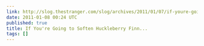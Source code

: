 ```yaml
---
link: http://slog.thestranger.com/slog/archives/2011/01/07/if-youre-going-to-soften-huckleberry-finn
date: 2011-01-08 00:24 UTC
published: true
title: If You're Going to Soften Huckleberry Finn...
tags: []
---
```



